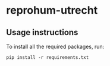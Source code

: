 # reprohum-utrecht

## Usage instructions

To install all the required packages, run:

`pip install -r requirements.txt`
